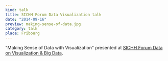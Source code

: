 ```yaml
---
kind: talk
title: SICHH Forum Data Visualization talk
date: "2014-09-16"
preview: making-sense-of-data.jpg
category: talk
place: Fribourg
---
```

"Making Sense of Data with Visualization" presented at [SICHH Forum Data on Visualization & Big Data](https://www.sichh.ch/about-us/events).



